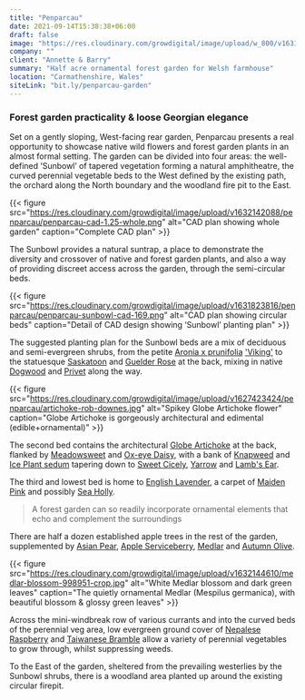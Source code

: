 ```yaml
---
title: "Penparcau"
date: 2021-09-14T15:38:38+06:00
draft: false
image: "https://res.cloudinary.com/growdigital/image/upload/w_800/v1631803029/penparcau/Sunbowl-169.jpg"
company: ""
client: "Annette & Barry"
summary: "Half acre ornamental forest garden for Welsh farmhouse"
location: "Carmathenshire, Wales"
siteLink: "bit.ly/penparcau-garden"
---
```


### Forest garden practicality & loose Georgian elegance
          
Set on a gently sloping, West-facing rear garden, Penparcau presents a real opportunity to showcase native wild flowers and forest garden plants in an almost formal setting. The garden can be divided into four areas: the well-defined ‘Sunbowl’ of tapered vegetation forming a natural amphitheatre, the curved perennial vegetable beds to the West defined by the existing path, the orchard along the North boundary and the woodland fire pit to the East.

{{< figure src="https://res.cloudinary.com/growdigital/image/upload/v1632142088/penparcau/penparcau-cad-1.25-whole.png" alt="CAD plan showing whole garden" caption="Complete CAD plan" >}}

The Sunbowl provides a natural suntrap, a place to demonstrate the diversity and crossover of native and forest garden plants, and also a way of providing discreet access across the garden, through the semi-circular beds.

{{< figure src="https://res.cloudinary.com/growdigital/image/upload/v1631823816/penparcau/penparcau-sunbowl-cad-169.png" alt="CAD plan showing circular beds" caption="Detail of CAD design showing ‘Sunbowl’ planting plan" >}}

The suggested planting plan for the Sunbowl beds are a mix of deciduous and semi-evergreen shrubs, from the petite [Aronia x prunifolia](https://pfaf.org/user/Plant.aspx?LatinName=Aronia+prunifolia) ['Viking'](https://www.thompson-morgan.com/p/aronia-x-prunifolia-viking/t66056TM) to the statuesque [Saskatoon](https://pfaf.org/user/plant.aspx?LatinName=Amelanchier+alnifolia) and [Guelder Rose](https://pfaf.org/user/Plant.aspx?LatinName=Viburnum+opulus) at the back, mixing in native [Dogwood](https://pfaf.org/user/Plant.aspx?LatinName=Cornus+sanguinea) and [Privet](https://pfaf.org/user/plant.aspx?latinname=Ligustrum+vulgare) along the way.

{{< figure src="https://res.cloudinary.com/growdigital/image/upload/v1627423424/penparcau/artichoke-rob-downes.jpg" alt="Spikey Globe Artichoke flower" caption="Globe Artichoke is gorgeously architectural and edimental (edible+ornamental)" >}}

The second bed contains the architectural [Globe Artichoke](https://pfaf.org/User/Plant.aspx?LatinName=Cynara+scolymus) at the back, flanked by [Meadowsweet](https://pfaf.org/user/Plant.aspx?LatinName=Filipendula+ulmaria) and [Ox-eye Daisy](https://pfaf.org/user/Plant.aspx?LatinName=Leucanthemum+vulgare), with a bank of [Knapweed](https://pfaf.org/USER/Plant.aspx?LatinName=Centaurea+nigra) and [Ice Plant sedum](https://pfaf.org/user/Plant.aspx?LatinName=Sedum+spectabile) tapering down to [Sweet Cicely](https://pfaf.org/user/plant.aspx?LatinName=Myrrhis+odorata), [Yarrow](https://pfaf.org/user/plant.aspx?LatinName=Achillea+millefolium) and [Lamb's Ear](https://www.rhs.org.uk/plants/17707/stachys-byzantina/details).

The third and lowest bed is home to [English Lavender](https://pfaf.org/User/Plant.aspx?LatinName=Lavandula+angustifolia), a carpet of [Maiden Pink](https://www.brc.ac.uk/plantatlas/plant/dianthus-deltoides) and possibly [Sea Holly](https://www.brc.ac.uk/plantatlas/plant/eryngium-maritimum).

>A forest garden can so readily incorporate ornamental elements that echo and complement the surroundings
          
There are half a dozen established apple trees in the rest of the garden, supplemented by [Asian Pear](https://pfaf.org/USER/Plant.aspx?LatinName=Pyrus%20pyrifolia%20culta), [Apple Serviceberry](https://pfaf.org/user/plant.aspx?LatinName=Amelanchier+lamarckii), [Medlar](https://pfaf.org/user/plant.aspx?LatinName=Mespilus+germanica) and [Autumn Olive](https://pfaf.org/user/Plant.aspx?LatinName=Elaeagnus+umbellata). 

{{< figure src="https://res.cloudinary.com/growdigital/image/upload/v1632144610/medlar-blossom-998951-crop.jpg" alt="White Medlar blossom and dark green leaves" caption="The quietly ornamental Medlar (Mespilus germanica), with beautiful blossom & glossy green leaves" >}}

Across the mini-windbreak row of various currants and into the curved beds of the perennial veg area, low evergreen ground cover of [Nepalese Raspberry](https://pfaf.org/user/plant.aspx?latinname=Rubus+nepalensis) and [Taiwanese Bramble](https://pfaf.org/user/Plant.aspx?LatinName=Rubus+rolfei) allow a variety of perennial vegetables to grow through, whilst suppressing weeds. 

To the East of the garden, sheltered from the prevailing westerlies by the Sunbowl shrubs, there is a woodland area planted up around the existing circular firepit.
